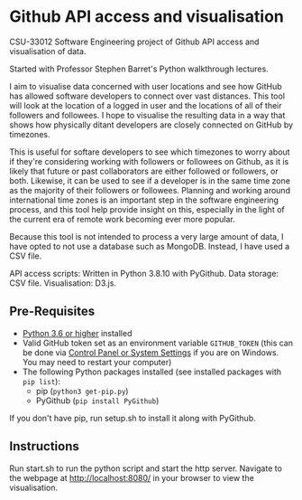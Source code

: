 # Github API access and visualisation

CSU-33012 Software Engineering project of Github API access and visualisation of data.

Started with Professor Stephen Barret's Python walkthrough lectures.

I aim to visualise data concerned with user locations and see how GitHub has allowed software developers to connect over vast distances. This tool will look at the location of a logged in user and the locations of all of their followers and followees. I hope to visualise the resulting data in a way that shows how physically ditant developers are closely connected on GitHub by timezones.

This is useful for softare developers to see which timezones to worry about if they're considering working with followers or followees on Github, as it is likely that future or past collaborators are either followed or followers, or both. Likewise, it can be used to see if a developer is in the same time zone as the majority of their followers or followees. Planning and working around international time zones is an important step in the software engineering process, and this tool help provide insight on this, especially in the light of the current era of remote work becoming ever more popular.

Because this tool is not intended to process a very large amount of data, I have opted to not use a database such as MongoDB. Instead, I have used a CSV file.

API access scripts: Written in Python 3.8.10 with PyGithub.
Data storage: CSV file.
Visualisation: D3.js.

## Pre-Requisites

- [Python 3.6 or higher](https://www.python.org/downloads/) installed
- Valid GitHub token set as an environment variable `GITHUB_TOKEN` (this can be done via [Control Panel or System Settings](https://imgur.com/a/CQjLpfk) if you are on Windows. You may need to restart your computer)
- The following Python packages installed (see installed packages with `pip list`):
  - pip (`python3 get-pip.py`)
  - PyGithub (`pip install PyGithub`)

If you don't have pip, run setup.sh to install it along with PyGithub.

## Instructions

Run start.sh to run the python script and start the http server.
Navigate to the webpage at <http://localhost:8080/> in your browser to view the visualisation.
